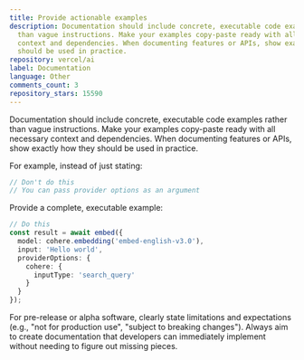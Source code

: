 ```yaml
---
title: Provide actionable examples
description: Documentation should include concrete, executable code examples rather
  than vague instructions. Make your examples copy-paste ready with all necessary
  context and dependencies. When documenting features or APIs, show exactly how they
  should be used in practice.
repository: vercel/ai
label: Documentation
language: Other
comments_count: 3
repository_stars: 15590
---
```


Documentation should include concrete, executable code examples rather than vague instructions. Make your examples copy-paste ready with all necessary context and dependencies. When documenting features or APIs, show exactly how they should be used in practice.

For example, instead of just stating:
```ts
// Don't do this
// You can pass provider options as an argument
```

Provide a complete, executable example:
```ts
// Do this
const result = await embed({
  model: cohere.embedding('embed-english-v3.0'),
  input: 'Hello world',
  providerOptions: {
    cohere: {
      inputType: 'search_query'
    }
  }
});
```

For pre-release or alpha software, clearly state limitations and expectations (e.g., "not for production use", "subject to breaking changes"). Always aim to create documentation that developers can immediately implement without needing to figure out missing pieces.
